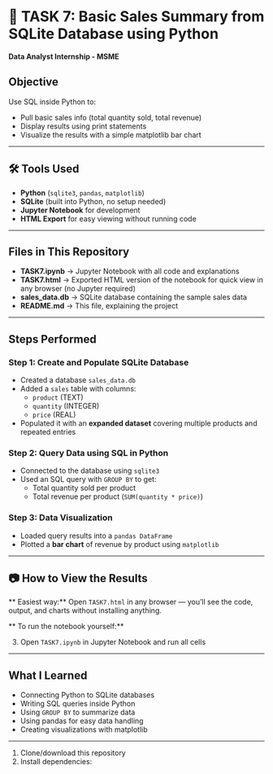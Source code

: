 # 🛒 TASK 7: Basic Sales Summary from SQLite Database using Python  
**Data Analyst Internship - MSME**

##  Objective  
Use SQL inside Python to:
- Pull basic sales info (total quantity sold, total revenue)
- Display results using print statements
- Visualize the results with a simple matplotlib bar chart

---

## 🛠 Tools Used  
- **Python** (`sqlite3`, `pandas`, `matplotlib`)  
- **SQLite** (built into Python, no setup needed)  
- **Jupyter Notebook** for development  
- **HTML Export** for easy viewing without running code  

---

##  Files in This Repository  
- **TASK7.ipynb** → Jupyter Notebook with all code and explanations  
- **TASK7.html** → Exported HTML version of the notebook for quick view in any browser (no Jupyter required)  
- **sales_data.db** → SQLite database containing the sample sales data  
- **README.md** → This file, explaining the project  

---

##  Steps Performed  

### **Step 1: Create and Populate SQLite Database**  
- Created a database `sales_data.db`
- Added a `sales` table with columns:  
  - `product` (TEXT)  
  - `quantity` (INTEGER)  
  - `price` (REAL)  
- Populated it with an **expanded dataset** covering multiple products and repeated entries

### **Step 2: Query Data using SQL in Python**  
- Connected to the database using `sqlite3`  
- Used an SQL query with `GROUP BY` to get:
  - Total quantity sold per product
  - Total revenue per product (`SUM(quantity * price)`)

### **Step 3: Data Visualization**  
- Loaded query results into a `pandas DataFrame`  
- Plotted a **bar chart** of revenue by product using `matplotlib`

---

## 📷 How to View the Results  
** Easiest way:** Open `TASK7.html` in any browser — you’ll see the code, output, and charts without installing anything.  

** To run the notebook yourself:**

3. Open `TASK7.ipynb` in Jupyter Notebook and run all cells

---

##  What I Learned  
- Connecting Python to SQLite databases  
- Writing SQL queries inside Python  
- Using `GROUP BY` to summarize data  
- Using pandas for easy data handling  
- Creating visualizations with matplotlib  

---



1. Clone/download this repository
2. Install dependencies:
